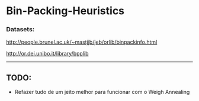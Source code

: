 # Bin-Packing-Heuristics
### Datasets:

http://people.brunel.ac.uk/~mastjjb/jeb/orlib/binpackinfo.html

http://or.dei.unibo.it/library/bpplib


----
## TODO:
* Refazer tudo de um jeito melhor para funcionar com o Weigh Annealing

